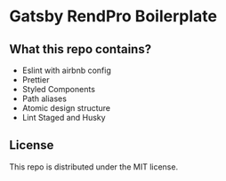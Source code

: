 # Gatsby RendPro Boilerplate

## What this repo contains?

- Eslint with airbnb config
- Prettier
- Styled Components
- Path aliases
- Atomic design structure
- Lint Staged and Husky

## License

This repo is distributed under the MIT license.
